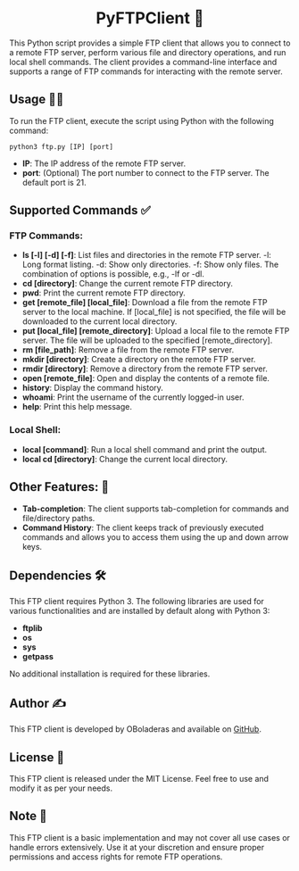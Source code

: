 <h1 align=center>PyFTPClient 🚀</h1>
This Python script provides a simple FTP client that allows you to connect to a remote FTP server, perform various file and directory operations, and run local shell commands. The client provides a command-line interface and supports a range of FTP commands for interacting with the remote server.

## Usage 👨‍💻

To run the FTP client, execute the script using Python with the following command:
```
python3 ftp.py [IP] [port]
```
- **IP**: The IP address of the remote FTP server.
- **port**: (Optional) The port number to connect to the FTP server. The default port is 21.

## Supported Commands ✅
### FTP Commands:
- **ls [-l] [-d] [-f]**: List files and directories in the remote FTP server.
        -l: Long format listing.
        -d: Show only directories.
        -f: Show only files.
        The combination of options is possible, e.g., -lf or -dl.
- **cd [directory]**: Change the current remote FTP directory.
- **pwd**: Print the current remote FTP directory.
- **get [remote_file] [local_file]**: Download a file from the remote FTP server to the local machine.
        If [local_file] is not specified, the file will be downloaded to the current local directory.
- **put [local_file] [remote_directory]**: Upload a local file to the remote FTP server.
        The file will be uploaded to the specified [remote_directory].
- **rm [file_path]**: Remove a file from the remote FTP server.
- **mkdir [directory]**: Create a directory on the remote FTP server.
- **rmdir [directory]**: Remove a directory from the remote FTP server.
- **open [remote_file]**: Open and display the contents of a remote file.
- **history**: Display the command history.
- **whoami**: Print the username of the currently logged-in user.
- **help**: Print this help message.

### Local Shell:
- **local [command]**: Run a local shell command and print the output.
- **local cd [directory]**: Change the current local directory.

## Other Features: 🌟
- **Tab-completion**: The client supports tab-completion for commands and file/directory paths.
- **Command History**: The client keeps track of previously executed commands and allows you to access them using the up and down arrow keys.

## Dependencies 🛠️
This FTP client requires Python 3. The following libraries are used for various functionalities and are installed by default along with Python 3:
- **ftplib**
- **os**
- **sys**
- **getpass**

No additional installation is required for these libraries.


## Author ✍️
This FTP client is developed by OBoladeras and available on [GitHub](https://github.com/OBoladeras).

## License 📄
This FTP client is released under the MIT License. Feel free to use and modify it as per your needs.

## Note 📝
This FTP client is a basic implementation and may not cover all use cases or handle errors extensively. Use it at your discretion and ensure proper permissions and access rights for remote FTP operations.
